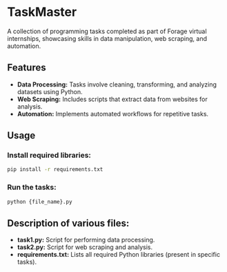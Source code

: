 # TaskMaster
A collection of programming tasks completed as part of Forage virtual internships, showcasing skills in data manipulation, web scraping, and automation.

## Features
- **Data Processing:** Tasks involve cleaning, transforming, and analyzing datasets using Python.
- **Web Scraping:** Includes scripts that extract data from websites for analysis.
- **Automation:** Implements automated workflows for repetitive tasks.

## Usage
### Install required libraries:
```bash
pip install -r requirements.txt
```

### Run the tasks:
```bash
python {file_name}.py
```

## Description of various files:
- **task1.py:** Script for performing data processing.
- **task2.py:** Script for web scraping and analysis.
- **requirements.txt:** Lists all required Python libraries (present in specific tasks).
